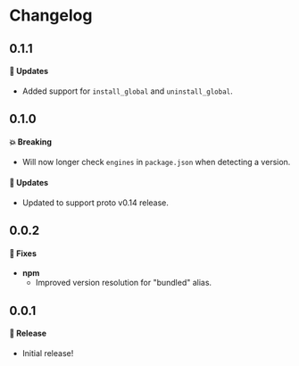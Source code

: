 # Changelog

## 0.1.1

#### 🚀 Updates

- Added support for `install_global` and `uninstall_global`.

## 0.1.0

#### 💥 Breaking

- Will now longer check `engines` in `package.json` when detecting a version.

#### 🚀 Updates

- Updated to support proto v0.14 release.

## 0.0.2

#### 🐞 Fixes

- **npm**
  - Improved version resolution for "bundled" alias.

## 0.0.1

#### 🎉 Release

- Initial release!
